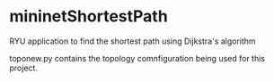 # mininetShortestPath
RYU application to find the shortest path using Dijkstra's algorithm

toponew.py contains the topology comnfiguration being used for this project.


